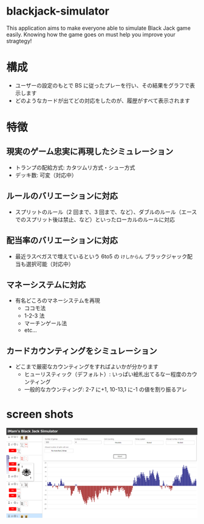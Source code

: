 # blackjack-simulator

This application aims to make everyone able to simulate Black Jack game easily.
Knowing how the game goes on must help you improve your stragtegy!

# 構成

- ユーザーの設定のもとで BS に従ったプレーを行い、その結果をグラフで表示します
- どのようなカードが出てどの対応をしたのが、履歴がすべて表示されます

# 特徴

## 現実のゲーム忠実に再現したシミュレーション

- トランプの配給方式: カタツムリ方式・シュー方式
- デッキ数: 可変（対応中）

## ルールのバリエーションに対応

- スプリットのルール（2 回まで、3 回まで、など）、ダブルのルール（エースでのスプリット後は禁止、など）といったローカルのルールに対応

## 配当率のバリエーションに対応

- 最近ラスベガスで増えているという 6to5 の `けしからん` ブラックジャック配当も選択可能（対応中）

## マネーシステムに対応

- 有名どころのマネーシステムを再現
  - ココモ法
  - 1-2-3 法
  - マーチンゲール法
  - etc...

## カードカウンティングをシミュレーション

- どこまで厳密なカウンティングをすればよいかが分かります
  - ヒューリスティック（デフォルト）: いっぱい絵札出てるなー程度のカウンティング
  - 一般的なカウンティング: 2-7 に+1, 10-13,1 に-1 の値を割り振るアレ

# screen shots

<a target="_blank" rel="noopener noreferrer" href="https://github.com/AtsukiImamura/blackjack-simulator/raw/images/images/demo.png" alt="bj-demo" style="max-width:100%;">
<img src="https://github.com/AtsukiImamura/blackjack-simulator/raw/images/images/demo.png" alt="demo"/></a>
